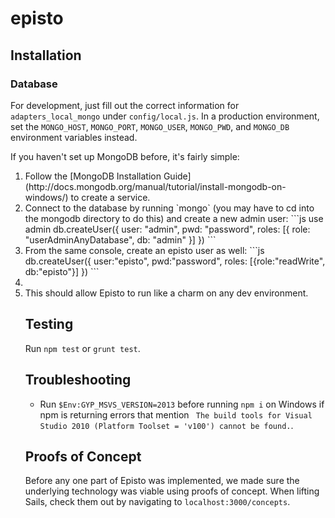 # episto

## Installation

### Database

For development, just fill out the correct information for `adapters_local_mongo` under `config/local.js`. In a production environment, set the `MONGO_HOST`, `MONGO_PORT`, `MONGO_USER`, `MONGO_PWD`, and `MONGO_DB` environment variables instead.

If you haven't set up MongoDB before, it's fairly simple:

<ol>
<li>Follow the [MongoDB Installation Guide](http://docs.mongodb.org/manual/tutorial/install-mongodb-on-windows/) to create a service.</li>
<li>Connect to the database by running `mongo` (you may have to cd into the mongodb directory to do this) and create a new admin user:
 ```js
use admin
db.createUser({
    user: "admin", pwd: "password",
    roles: [{ role: "userAdminAnyDatabase", db: "admin" }]
})
```
</li>
<li>From the same console, create an episto user as well:
```js
db.createUser({
 		user:"episto", pwd:"password", 
 		roles: [{role:"readWrite", db:"episto"}]
})
```
<li>
<li>This should allow Episto to run like a charm on any dev environment.</li>

## Testing

Run `npm test` or `grunt test`.

## Troubleshooting

* Run `$Env:GYP_MSVS_VERSION=2013` before running `npm i` on Windows if npm is returning errors that mention ` The build tools for Visual Studio 2010 (Platform Toolset = 'v100') cannot be found.`.

## Proofs of Concept

Before any one part of Episto was implemented, we made sure the underlying technology was viable using proofs of concept. When lifting Sails, check them out by navigating to `localhost:3000/concepts`.
